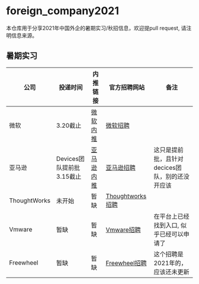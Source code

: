 # foreign_company2021

本仓库用于分享2021年中国外企的暑期实习/秋招信息，欢迎提pull request, 请注明信息来源。

## 暑期实习

| 公司	       |	投递时间  |	 内推链接								|	官方招聘网站					  |         备注        |
| ------------- | ----------  | --------------------------		        |  --------------------------------   | -------------------|
| 微软		    |  3.20截止	  | [微软内推](https://www.nowcoder.com/discuss/595736) | [微软招聘](https://careers.microsoft.com/us/en) |
| 亚马逊 	    |  Devices团队提前批3.15截止 | [亚马逊内推](https://www.nowcoder.com/discuss/596673?type=7&order=0&pos=1&page=1&channel=-1&source_id=discuss_tag_nctrack)										| [亚马逊招聘](https://www.amazon.jobs/zh/teams/internships-for-students)  | 这只是提前批，且针对decices团队，别的还没开应该   |
| ThoughtWorks  |  未开始	  | 暂缺								    | [Thoughtworks招聘](https://join.thoughtworks.cn/recruitment/internship)| |
| Vmware   | 暂缺   |   暂缺    | [Vmware招聘](https://careers.vmware.com/career-development)  | 在平台上已经找到入口, 似乎已经可以申请了|
| Freewheel | 暂缺  | 暂缺 | [Freewheel招聘](http://jobs.freewheel.ourats.com/schoolreq)  | 这个招聘是2021年的，应该还未更新 |
